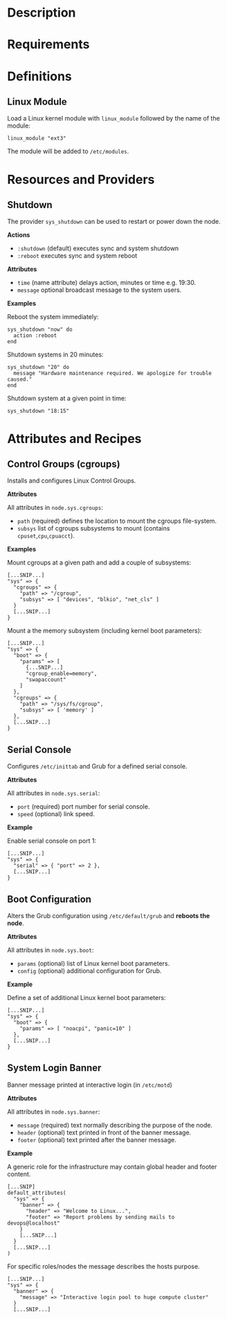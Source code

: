 # Description

# Requirements


# Definitions

## Linux Module

Load a Linux kernel module with `linux_module` followed by the name of the module:

    linux_module "ext3"

The module will be added to `/etc/modules`.

# Resources and Providers

## Shutdown

The provider `sys_shutdown` can be used to restart or power down the node. 

**Actions**

* `:shutdown` (default) executes sync and system shutdown
* `:reboot` executes sync and system reboot

**Attributes**

* `time` (name attribute) delays action, minutes or time e.g. 19:30.
* `message` optional broadcast message to the system users.

**Examples**

Reboot the system immediately:

    sys_shutdown "now" do 
      action :reboot
    end

Shutdown systems in 20 minutes:

    sys_shutdown "20" do
      message "Hardware maintenance required. We apologize for trouble caused."
    end

Shutdown system at a given point in time:

    sys_shutdown "18:15"

# Attributes and Recipes

## Control Groups (cgroups)

Installs and configures Linux Control Groups.

**Attributes**

All attributes in `node.sys.cgroups`:

* `path` (required) defines the location to mount the cgroups file-system.
* `subsys` list of cgroups subsystems to mount (contains `cpuset`,`cpu`,`cpuacct`).

**Examples**

Mount cgroups at a given path and add a couple of subsystems:

    [...SNIP...]
    "sys" => {
      "cgroups" => {
        "path" => "/cgroup",
        "subsys" => [ "devices", "blkio", "net_cls" ]
      }
      [...SNIP...]
    }

Mount a the memory subsystem (including kernel boot parameters):

    [...SNIP...]
    "sys" => {
      "boot" => {
        "params" => [ 
          {...SNIP...]
          "cgroup_enable=memory", 
          "swapaccount" 
        ]
      },
      "cgroups" => {
        "path" => "/sys/fs/cgroup",
        "subsys" => [ 'memory' ]
      },
      [...SNIP...]
    }
    

## Serial Console

Configures `/etc/inittab` and Grub for a defined serial console.

**Attributes**

All attributes in `node.sys.serial`:

* `port` (required) port number for serial console. 
* `speed` (optional) link speed.

**Example**

Enable serial console on port 1:

    [...SNIP...]
    "sys" => {
      "serial" => { "port" => 2 },
      [...SNIP...]
    }

## Boot Configuration

Alters the Grub configuration using `/etc/default/grub` and **reboots the node**.

**Attributes**

All attributes in `node.sys.boot`:

* `params` (optional) list of Linux kernel boot parameters.
* `config` (optional) additional configuration for Grub.


**Example**

Define a set of additional Linux kernel boot parameters:
   
    [...SNIP...]
    "sys" => {
      "boot" => { 
        "params" => [ "noacpi", "panic=10" ]
      },
      [...SNIP...]
    }


## System Login Banner

Banner message printed at interactive login (in `/etc/motd`) 

**Attributes**

All attributes in `node.sys.banner`:

* `message` (required) text normally describing the purpose of the node.
* `header` (optional) text printed in front of the banner message.
* `footer` (optional) text printed after the banner message.

**Example**

A generic role for the infrastructure may contain global header and footer content.

    [...SNIP]
    default_attributes(
      "sys" => {
        "banner" => {
          "header" => "Welcome to Linux...",
          "footer" => "Report problems by sending mails to devops@localhost"
        }
        [...SNIP...]
      }
      [...SNIP...]
    )

For specific roles/nodes the message describes the hosts purpose.

    [...SNIP...]
    "sys" => {
      "banner" => {
        "message" => "Interactive login pool to huge compute cluster" 
      }
      [...SNIP...]


